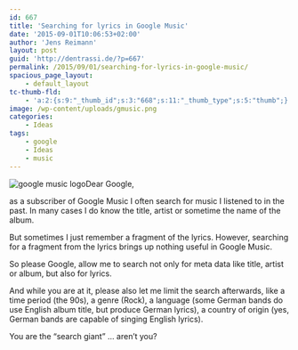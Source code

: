 ```yaml
---
id: 667
title: 'Searching for lyrics in Google Music'
date: '2015-09-01T10:06:53+02:00'
author: 'Jens Reimann'
layout: post
guid: 'http://dentrassi.de/?p=667'
permalink: /2015/09/01/searching-for-lyrics-in-google-music/
spacious_page_layout:
    - default_layout
tc-thumb-fld:
    - 'a:2:{s:9:"_thumb_id";s:3:"668";s:11:"_thumb_type";s:5:"thumb";}'
image: /wp-content/uploads/gmusic.png
categories:
    - Ideas
tags:
    - google
    - Ideas
    - music
---
```


![google music logo](//dentrassi.de/wp-content/uploads/gmusic-150x150.png)Dear Google,

as a subscriber of Google Music I often search for music I listened to in the past. In many cases I do know the title, artist or sometime the name of the album.

But sometimes I just remember a fragment of the lyrics. However, searching for a fragment from the lyrics brings up nothing useful in Google Music.

So please Google, allow me to search not only for meta data like title, artist or album, but also for lyrics.

And while you are at it, please also let me limit the search afterwards, like a time period (the 90s), a genre (Rock), a language (some German bands do use English album title, but produce German lyrics), a country of origin (yes, German bands are capable of singing English lyrics).

You are the <q>search giant</q> … aren’t you?